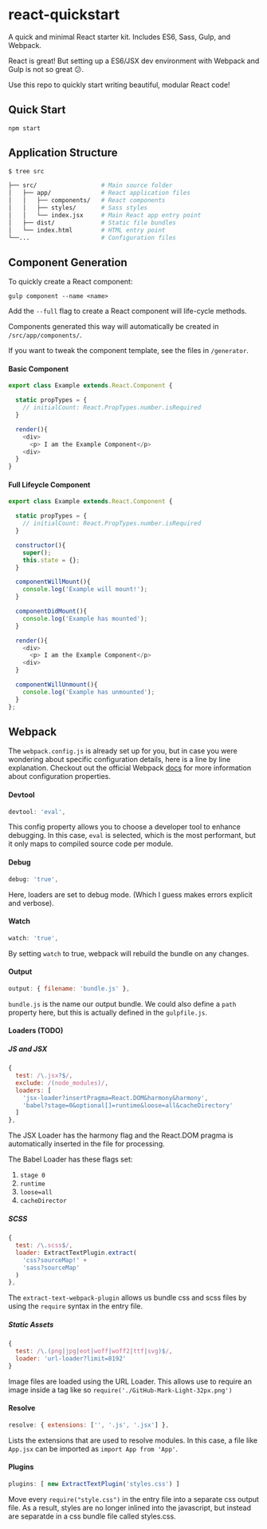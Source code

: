 # react-quickstart

A quick and minimal React starter kit. Includes ES6, Sass, Gulp, and Webpack.

React is great! But setting up a ES6/JSX dev environment with Webpack and Gulp is not so great :confused:. 

Use this repo to quickly start writing beautiful, modular React code!

## Quick Start

    npm start


## Application Structure

```bash
$ tree src

├── src/                  # Main source folder
│   ├── app/              # React application files
│   │   ├── components/   # React components
│   │   ├── styles/       # Sass styles
│   │   └── index.jsx     # Main React app entry point
│   ├── dist/             # Static file bundles
│   └── index.html        # HTML entry point     
└──...                    # Configuration files
```


## Component Generation

To quickly create a React component:

    gulp component --name <name>

Add the `--full` flag to create a React component will life-cycle methods.

Components generated this way will automatically be created in `/src/app/components/`. 

If you want to tweak the component template, see the files in `/generator`. 

#### Basic Component

```javascript
export class Example extends.React.Component {

  static propTypes = {
    // initialCount: React.PropTypes.number.isRequired
  }

  render(){
    <div>
      <p> I am the Example Component</p>
    <div>
  }
}
```

#### Full Lifeycle Component
```javascript
export class Example extends.React.Component {

  static propTypes = {
    // initialCount: React.PropTypes.number.isRequired
  }

  constructor(){
    super();
    this.state = {};
  }

  componentWillMount(){
    console.log('Example will mount!');
  }

  componentDidMount(){
    console.log('Example has mounted');
  }

  render(){
    <div>
      <p> I am the Example Component</p>
    <div>
  }

  componentWillUnmount(){
    console.log('Example has unmounted');
  }
};
```

## Webpack

The `webpack.config.js` is already set up for you, but in case you were wondering about specific configuration details, here is a line by line explanation. Checkout out the official Webpack [docs](http://webpack.github.io/docs/configuration.html#devtool) for more information about configuration properties.

#### Devtool
```javascript
devtool: 'eval',
```
This config property allows you to choose a developer tool to enhance debugging. In this case, `eval` is selected, which is the most performant, but it only maps to compiled source code per module. 

#### Debug
```javascript
debug: 'true',
```
Here, loaders are set to debug mode. (Which I guess makes errors explicit and verbose).

#### Watch
```javascript
watch: 'true',
```
By setting `watch` to true, webpack will rebuild the bundle on any changes.

#### Output
```javascript
output: { filename: 'bundle.js' },
```
`bundle.js` is the name our output bundle. We could also define a `path` property here, but this is actually defined in the `gulpfile.js`.

#### Loaders (TODO)

##### JS and JSX
```javascript
{
  test: /\.jsx?$/,
  exclude: /(node_modules)/,
  loaders: [
    'jsx-loader?insertPragma=React.DOM&harmony&harmony', 
    'babel?stage=0&optional[]=runtime&loose=all&cacheDirectory'
  ]
},
```
The JSX Loader has the harmony flag and the React.DOM pragma is automatically inserted in the file for processing.

The Babel Loader has these flags set:

1. `stage 0`
2. `runtime`
3. `loose=all`
4. `cacheDirector`


##### SCSS
```javascript
{
  test: /\.scss$/,
  loader: ExtractTextPlugin.extract(
    'css?sourceMap!' +
    'sass?sourceMap'
  )
},
```
The `extract-text-webpack-plugin` allows us bundle css and scss files by using the `require` syntax in the entry file.

##### Static Assets
```javascript
{
  test: /\.(png|jpg|eot|woff|woff2|ttf|svg)$/, 
  loader: 'url-loader?limit=8192'
}
```
Image files are loaded using the URL Loader. This allows use to require an image inside a tag like so `require('./GitHub-Mark-Light-32px.png')`

#### Resolve
```javascript
resolve: { extensions: ['', '.js', '.jsx'] },
```
Lists the extensions that are used to resolve modules. In this case, a file like `App.jsx` can be imported as `import App from 'App'`.

#### Plugins

```javascript
plugins: [ new ExtractTextPlugin('styles.css') ]
```
Move every `require("style.css")` in the entry file into a separate css output file. As a result, styles are no longer inlined into the javascript, but instead are separatde in a css bundle file  called styles.css. 



